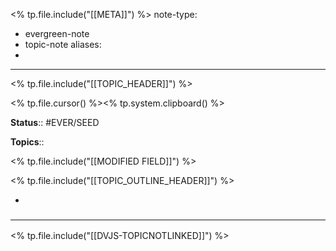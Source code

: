 <% tp.file.include("[[META]]") %>
note-type: 
- evergreen-note
- topic-note
aliases:
- 
---

<% tp.file.include("[[TOPIC_HEADER]]") %>

<% tp.file.cursor() %><% tp.system.clipboard() %>

**Status**:: #EVER/SEED 

**Topics**:: 

<% tp.file.include("[[MODIFIED FIELD]]") %>

<% tp.file.include("[[TOPIC_OUTLINE_HEADER]]") %>

- 

### <hr class="dataviews"/>

<% tp.file.include("[[DVJS-TOPICNOTLINKED]]") %>

